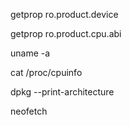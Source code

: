 getprop ro.product.device

getprop ro.product.cpu.abi

uname -a

cat /proc/cpuinfo

dpkg --print-architecture

neofetch

